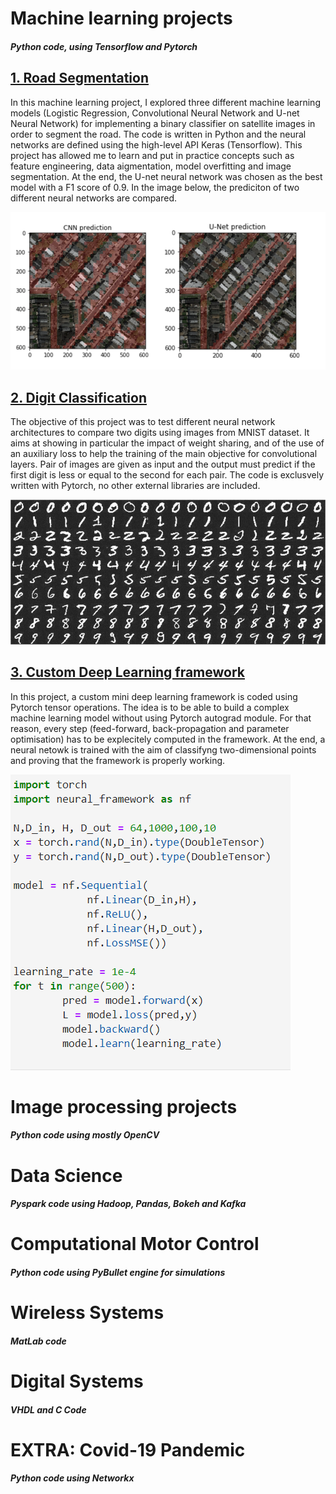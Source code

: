 # Machine learning projects
##### *Python code, using Tensorflow and Pytorch*

## [1. Road Segmentation](https://github.com/emdezla/projetRoadSegmentation)

In this machine learning project, I explored three different machine learning models (Logistic Regression, Convolutional Neural Network and U-net Neural Network) for implementing a binary classifier on satellite images in order to segment the road. The code is written in Python and the neural networks are defined using the high-level API Keras (Tensorflow). This project has allowed me to learn and put in practice concepts such as feature engineering, data aigmentation, model overfitting and image segmentation. At the end, the U-net neural network was chosen as the best model with a F1 score of 0.9. In the image below, the prediciton of two different neural networks are compared. 

![](/images/road_segmentation.PNG)


## [2. Digit Classification](https://github.com/emdezla/DeepLearning/tree/master/ConvolutionalNNs)

The objective of this project was to test different neural network architectures to compare two digits using images from MNIST dataset. It aims at showing in particular the impact of weight sharing, and of the use of an auxiliary loss to help the training of the main objective for convolutional layers. Pair of images are given as input and the output must predict if the first digit is less or equal to the second for each pair. The code is exclusvely written with Pytorch, no other external libraries are included. 

![](/images/digit_classification.png)


## [3. Custom Deep Learning framework](https://github.com/emdezla/DeepLearning/tree/master/NeuralFramework)

In this project, a custom mini deep learning framework is coded using Pytorch tensor operations. The idea is to be able to build a complex machine learning model without using Pytorch autograd module. For that reason, every step (feed-forward, back-propagation and parameter optimisation) has to be explecitely computed in the framework. At the end, a neural netowk is trained with the aim of classifyng two-dimensional points and proving that the framework is properly working.

![](/images/neural_framework.PNG)


# Image processing projects
##### *Python code using mostly OpenCV*

# Data Science
#### *Pyspark code using Hadoop, Pandas, Bokeh and Kafka*

# Computational Motor Control
#### *Python code using PyBullet engine for simulations*

# Wireless Systems
#### *MatLab code*

# Digital Systems
#### *VHDL and C Code*

# EXTRA: Covid-19 Pandemic
#### *Python code using Networkx*





